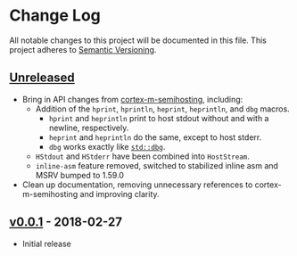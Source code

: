# Change Log

All notable changes to this project will be documented in this file.
This project adheres to [Semantic Versioning](http://semver.org/).

## [Unreleased]

- Bring in API changes from
  [cortex-m-semihosting](https://github.com/rust-embedded/cortex-m/tree/master/cortex-m-semihosting),
  including:
    - Addition of the `hprint`, `hprintln`, `heprint`, `heprintln`, and `dbg`
      macros.
        - `hprint` and `heprintln` print to host stdout without and with a
          newline, respectively.
        - `heprint` and `heprintln` do the same, except to host stderr.
        - `dbg` works exactly like
          [`std::dbg`](https://doc.rust-lang.org/std/macro.dbg.html).
    - `HStdout` and `HStderr` have been combined into `HostStream`.
    - `inline-asm` feature removed, switched to stabilized inline asm and MSRV
      bumped to 1.59.0
- Clean up documentation, removing unnecessary references to
  cortex-m-semihosting and improving clarity.

## [v0.0.1] - 2018-02-27

- Initial release

[Unreleased]: https://github.com/riscv-rust/riscv-semihosting/compare/cb1afe4002d576b87bfd4c199f42a43815984ce4..HEAD
[v0.0.1]: https://github.com/riscv-rust/riscv-semihosting/tree/cb1afe4002d576b87bfd4c199f42a43815984ce4
